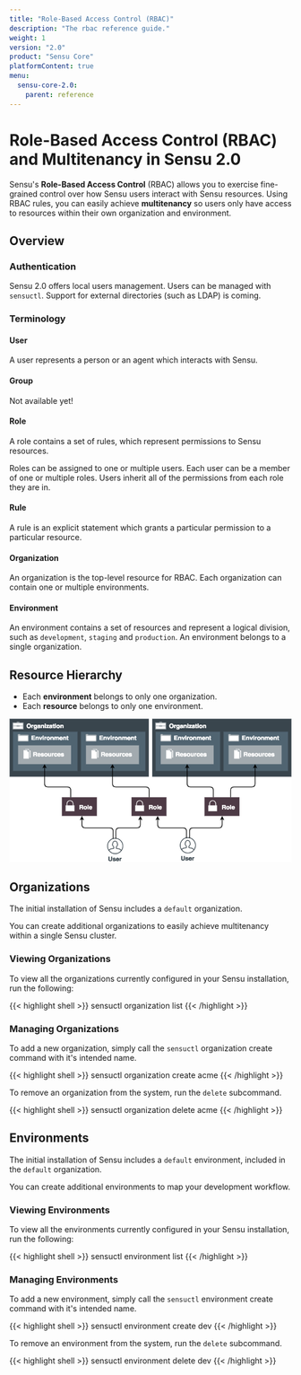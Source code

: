 ```yaml
---
title: "Role-Based Access Control (RBAC)"
description: "The rbac reference guide."
weight: 1
version: "2.0"
product: "Sensu Core"
platformContent: true
menu:
  sensu-core-2.0:
    parent: reference
---
```


# Role-Based Access Control (RBAC) and Multitenancy in Sensu 2.0

Sensu's **Role-Based Access Control** (RBAC) allows you to exercise fine-grained
control over how Sensu users interact with Sensu resources. Using RBAC
rules, you can easily achieve **multitenancy** so users only have access to
resources within their own organization and environment.

## Overview

### Authentication

Sensu 2.0 offers local users management. Users can be managed with `sensuctl`.
Support for external directories (such as LDAP) is coming.

### Terminology

#### User

A user represents a person or an agent which interacts with Sensu.

#### Group

Not available yet!

#### Role

A role contains a set of rules, which represent permissions to Sensu resources.

Roles can be assigned to one or multiple users. Each user can be a member of one
or multiple roles. Users inherit all of the permissions from each role they are
in.

#### Rule

A rule is an explicit statement which grants a particular permission to a
particular resource.

#### Organization

An organization is the top-level resource for RBAC. Each organization can
contain one or multiple environments.

#### Environment

An environment contains a set of resources and represent a logical division,
such as `development`, `staging` and `production`. An environment belongs to a
single organization.

## Resource Hierarchy

* Each **environment** belongs to only one organization.
* Each **resource** belongs to only one environment.

![RBAC](images/rbac.png)

## Organizations

The initial installation of Sensu includes a `default` organization.

You can create additional organizations to easily achieve multitenancy within
a single Sensu cluster.

### Viewing Organizations
To view all the organizations currently configured in your Sensu installation,
run the following:

{{< highlight shell >}}
sensuctl organization list
{{< /highlight >}}

### Managing Organizations

To add a new organization, simply call the `sensuctl` organization create
command with it's intended name.

{{< highlight shell >}}
sensuctl organization create acme
{{< /highlight >}}

To remove an organization from the system, run the `delete` subcommand.

{{< highlight shell >}}
sensuctl organization delete acme
{{< /highlight >}}

## Environments

The initial installation of Sensu includes a `default` environment,
included in the `default` organization.

You can create additional environments to map your development workflow.

### Viewing Environments
To view all the environments currently configured in your Sensu installation,
run the following:

{{< highlight shell >}}
sensuctl environment list
{{< /highlight >}}

### Managing Environments

To add a new environment, simply call the `sensuctl` environment create
command with it's intended name.

{{< highlight shell >}}
sensuctl environment create dev
{{< /highlight >}}

To remove an environment from the system, run the `delete` subcommand.

{{< highlight shell >}}
sensuctl environment delete dev
{{< /highlight >}}
